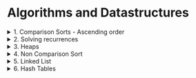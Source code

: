 # Algorithms and Datastructures
<details>
<summary>
1. Comparison Sorts - Ascending order
</summary>
<br>

### [Bubble Sort][1]
  
[1]: https://github.com/NavSanya/Algorithms/tree/main/1.%20Comparison%20Sorts/BubbleSort
Three files:-
```
C++ Program -> BubbleSort.cpp
Java Program -> BubbleSort.java
Python Program -> BubbleSort.py
```

### [Selection Sort][2]
  
[2]: https://github.com/NavSanya/Algorithms_DataStructures/tree/main/1_ComparisonSorts/SelectionSort
  
Three files:-
```
C++ Program -> SelectionSort.cpp
Java Program -> SelectionSort.java
Python Program -> SelectionSort.py
```

### [Insertion Sort][3]
  
[3]: https://github.com/NavSanya/Algorithms_DataStructures/tree/main/1_ComparisonSorts/InsertionSort
  
Three files:-
```
C++ Program -> InsertionSort.cpp
Java Program -> InsertionSort.java
Python Program -> InsertionSort.py
```
### [Merge Sort][4]
 
[4]: https://github.com/NavSanya/Algorithms_DataStructures/tree/main/1_ComparisonSorts/Merge%20Sort

Three files:-
```
C++ Program -> MergeSort.cpp
Java Program -> MergeSort.java
Python Program -> MergeSort.py
```

### [Quick Sort][5]
  
[5]: https://github.com/NavSanya/Algorithms_DataStructures/tree/main/1_ComparisonSorts/Quick%20Sort
  
Three files:-
```
C++ Program -> QuickSort.cpp
Java Program -> QuickSort.java
Python Program -> QuickSort.py
```

</details>
<details>
<summary>2. Solving recurrences</summary>

  ```
  Iteration Method
  ```

  ```
  Master Method
  ```

  ```
  Substitution Method
  ```

  ```
  Recursive Tree Method
  ```
 
</details>
 
 <details>
<summary>3. Heaps</summary>

  ### [MaxHeaps in C++][6]
  
  [6]: https://github.com/NavSanya/Algorithms_DataStructures/tree/main/4_Heaps/MaxHeapsC%2B%2B 

  ### [MaxHeaps in Java][7]
  
  [7]: https://github.com/NavSanya/Algorithms_DataStructures/tree/main/4_Heaps/MaxHeapsJava
  
  ### [MaxHeaps in Python][8]
  
  [8]: https://github.com/NavSanya/Algorithms_DataStructures/tree/main/4_Heaps/MaxHeapsPython
  
 </details>

<details>
<summary>4. Non Comparison Sort</summary>

  ### [Counting Sort][9]
  
  [9]: https://github.com/NavSanya/Algorithms_DataStructures/tree/main/3_Non-ComparisonSorts/Counting%20Sort
  
  ```
    * C++
    * Java
    * Python
  ```
  
  ### [Radix Sort][10]
  
  [10]: https://github.com/NavSanya/Algorithms_DataStructures/tree/main/3_Non-ComparisonSorts/Radix%20Sort
  
  ```  
    * C++
    * Java
    * Python
  ```
 </details>

<details>
<summary>5. Linked List</summary>

  ### [Single Linked List][11]
  
  [11]: https://github.com/NavSanya/Algorithms_DataStructures/tree/main/5_LinkedList/SIngle%20Linked%20List
  
  ```  
    * C++
    * Java
    * Python
  ```

  Double Linked List
  
  ```  
    * C++
    * Java
    * Python
  ```

  Circular Linked List
  
  ```
    * C++
    * Java
    * Python
  ```
 
</details>
<details>
<summary>6. Hash Tables</summary>

  ```
  stuff
  ```
 
</details>

